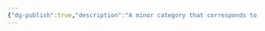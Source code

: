 ```yaml
---
{"dg-publish":true,"description":"A minor category that corresponds to a Task in the SOTA taxonomy.This category collects papers that perform 3D generation tasks in computer vision.","permalink":"/projects/library/entrance/720-00/","dgPassFrontmatter":true,"noteIcon":"0","created":"2024-05-07T14:57:00.961+09:00","updated":"2024-05-07T15:03:00.951+09:00"}
---
```


